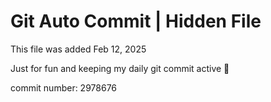# Git Auto Commit | Hidden File

This file was added Feb 12, 2025

Just for fun and keeping my daily git commit active 🤪

commit number: 2978676

